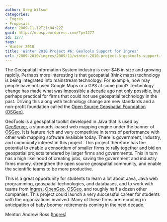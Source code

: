 ```yaml
---
author: Greg Wilson
categories:
- Ingres
- Proposals
date: 2009-11-12T21:04:22Z
guid: http://ucosp.wordpress.com/?p=1277
id: 1277
tags:
- Winter 2010
title: 'Winter 2010 Project #6: GeoTools Support for Ingres'
url: /2009-2010/ingres/2009/11/winter-2010-project-6-geotools-support-for-ingres/
---
```


The Geospatial Information System industry is over $4B in size and growing rapidly. Perhaps more interesting is that geospatial (think maps) technology is being integrated into mainstream technology. For example, how may people have not used Google Maps or a GPS at some point? Technology change has made what was impossible a decade ago not only possible, but perhaps practical for firms that could not use geospatial technology in the past. Driving this along with technology change are new standards and a non-profit foundation called the <a href="http://osgeo.org" target="_blank">Open Source Geospatial Foundation (OSGeo)</a>.

GeoTools is a geospatial toolkit developed in Java that is used by [GeoServer](http://geoserver.org), a standards-based web mapping engine under the banner of <a href="http://www.osgeo.org" target="_blank">OSGeo</a>. It is feature rich and very competitive in terms of performance with other web mapping software available today. [](http://geoserver.org)There is government, industry, and community interest in this project. This project therefore has the potential to enable a consortium of smaller firms to rally together and bid on geospatial projects tendered by larger firms and governments. This in turn has a high likelihood of creating jobs, saving the government and industry firms money, strengthen the open source geospatial community, and enable the scientific teams to be more productive.

This is a great opportunity for students to learn a lot about Java, Java web programming, geospatial technologies, and databases, and to work with teams from [Ingres](http://www.ingres.com), [OpenGeo](http://opengeo.org/), [OSGeo](http://www.osgeo.org), and roughly half a dozen other companies. This project could launch a very successful career for students with the organizations involved. Many of these firms are recruiting in anticipation of baby boomer retirements coming in the next decade.

Mentor: Andrew Ross ([Ingres](http://www.ingres.com))